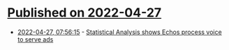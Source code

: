 # [Published on 2022-04-27](index.md)

* [2022-04-27, 07:56:15](https://news.ycombinator.com/item?id=31177454) - [Statistical Analysis shows Echos process voice to serve ads](https://arxiv.org/abs/2204.10920)
